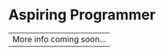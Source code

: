 <div id="about">
        <h1 color="rgb(230, 161, 87)"><br> <strong> Aspiring Programmer <strong> <br></h1>
        <div align="center"> 
        </div>
</div>
<div id="streak">
        <table> 
          <tr>
                <td> More info coming soon...</td>
          </tr>
        </table>                
</div>





